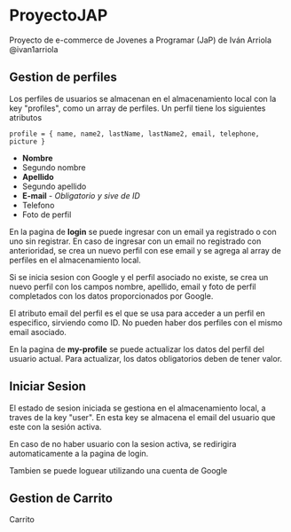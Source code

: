 # ProyectoJAP
Proyecto de e-commerce de Jovenes a Programar (JaP) de Iván Arriola @ivan1arriola

## Gestion de perfiles
Los perfiles de usuarios se almacenan en el almacenamiento local con la key "profiles", como un array de perfiles.
Un perfil tiene los siguientes atributos
~~~
profile = { name, name2, lastName, lastName2, email, telephone, picture }
~~~

- **Nombre**
- Segundo nombre 
- **Apellido**
- Segundo apellido
- **E-mail** - *Obligatorio y sive de ID*
- Telefono
- Foto de perfil

En la pagina de **login** se puede ingresar con un email ya registrado o con uno sin registrar.
En caso de ingresar con un email no registrado con anterioridad, se crea un nuevo perfil con ese email y se agrega al
array de perfiles en el almacenamiento local.

Si se inicia sesion con Google y el perfil asociado no existe, se crea un nuevo perfil con los campos nombre, apellido, email y foto de perfil completados con los datos proporcionados por Google.

El atributo email del perfil es el que se usa para acceder a un perfil en especifico, sirviendo como ID.
No pueden haber dos perfiles con el mismo email asociado.

En la pagina de **my-profile** se puede actualizar los datos del perfil del usuario actual. Para actualizar, los
datos obligatorios deben de tener valor.

## Iniciar Sesion

El estado de sesion iniciada se gestiona en el almacenamiento local, a traves de la key "user".
En esta key se almacena el email del usuario que este con la sesión activa.

En caso de no haber usuario con la sesion activa, se redirigira automaticamente a la pagina de login.

Tambien se puede loguear utilizando una cuenta de Google

## Gestion de Carrito
Carrito

##
